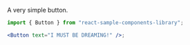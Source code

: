 A very simple button.

```jsx
import { Button } from "react-sample-components-library";

<Button text="I MUST BE DREAMING!" />;
```
